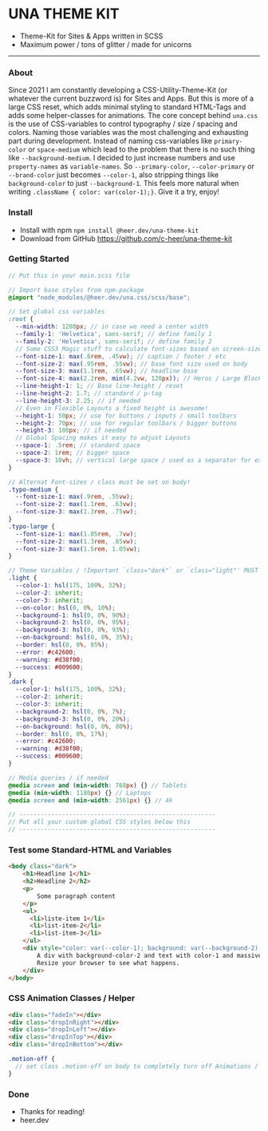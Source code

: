 # UNA THEME KIT
- Theme-Kit for Sites & Apps written in SCSS
- Maximum power / tons of glitter / made for unicorns

---

### About
Since 2021 I am constantly developing a CSS-Utility-Theme-Kit (or whatever the current buzzword is) for Sites and Apps.
But this is more of a large CSS reset, which adds minimal styling to standard HTML-Tags and adds some helper-classes for animations.
The core concept behind `una.css` is the use of CSS-variables to control typography / size / spacing and colors.
Naming those variables was the most challenging and exhausting part during development.
Instead of naming css-variables like `primary-color` or `space-medium` which lead to the problem that there is no such thing like `--background-medium`.
I decided to just increase numbers and use `property-names` as `variable-names`.
So `--primary-color`, `--color-primary` or `--brand-color` just becomes `--color-1`, also stripping things like `background-color` to just `--background-1`.
This feels more natural when writing `.className { color: var(color-1);}`. Give it a try, enjoy!

### Install
- Install with npm `npm install @heer.dev/una-theme-kit`
- Download from GitHub https://github.com/c-heer/una-theme-kit

### Getting Started
```scss
// Put this in your main.scss file

// Import base styles from npm-package
@import "node_modules/@heer.dev/una.css/scss/base";

// Set global css variables
:root {
  --min-width: 1280px; // in case we need a center width
  --family-1: 'Helvetica', sans-serif; // define family 1
  --family-2: 'Helvetica', sans-serif; // define family 2
  // Some CSS3 Magic stuff to calculate font-sizes based on screen-size
  --font-size-1: max(.8rem, .45vw); // caption / footer / etc
  --font-size-2: max(.95rem, .55vw); // base font size used on body
  --font-size-3: max(1.1rem, .65vw); // headline base
  --font-size-4: max(2.2rem, min(4.2vw, 120px)); // Heros / Large Block Text
  --line-height-1: 1; // Base line-height / reset
  --line-height-2: 1.7; // standard / p-tag
  --line-height-3: 2.25; // if needed
  // Even in Flexible Layouts a fixed height is awesome!
  --height-1: 50px; // use for buttons / inputs / small toolbars
  --height-2: 70px; // use for regular toolbars / bigger buttons 
  --height-3: 100px; // if needed
  // Global Spacing makes it easy to adjust Layouts
  --space-1: .5rem; // standard space
  --space-2: 1rem; // bigger space
  --space-3: 10vh; // vertical large space / used as a separator for example between  <sections>
}

// Alternat Font-sizes / class must be set on body!
.typo-medium {
  --font-size-1: max(.9rem, .55vw);
  --font-size-2: max(1.1rem, .63vw);
  --font-size-3: max(1.3rem, .75vw);
}
.typo-large {
  --font-size-1: max(1.05rem, .7vw);
  --font-size-2: max(1.3rem, .85vw);
  --font-size-3: max(1.5rem, 1.05vw);
}

// Theme Variables / !Important `class="dark"` or `class="light"' MUST be set on body tag!
.light {
  --color-1: hsl(175, 100%, 32%);
  --color-2: inherit;
  --color-3: inherit;
  --on-color: hsl(0, 0%, 10%);
  --background-1: hsl(0, 0%, 90%);
  --background-2: hsl(0, 0%, 95%);
  --background-3: hsl(0, 0%, 93%);
  --on-background: hsl(0, 0%, 35%);
  --border: hsl(0, 0%, 85%);
  --error: #c42600;
  --warning: #d38f00;
  --success: #009600;
}
.dark {
  --color-1: hsl(175, 100%, 32%);
  --color-2: inherit;
  --color-3: inherit;
  --background-2: hsl(0, 0%, 7%);
  --background-3: hsl(0, 0%, 20%);
  --on-background: hsl(0, 0%, 80%);
  --border: hsl(0, 0%, 17%);
  --error: #c42600;
  --warning: #d38f00;
  --success: #009600;
}

// Media queries / if needed
@media screen and (min-width: 768px) {} // Tablets
@media (min-width: 1180px) {} // Laptops
@media screen and (min-width: 2561px) {} // 4k

// -------------------------------------------------------
// Put all your custom global CSS styles below this
// -------------------------------------------------------
```

### Test some Standard-HTML and Variables 
```html
<body class="dark">
    <h1>Headline 1</h1>
    <h2>Headline 2</h2>
    <p>
        Some paragraph content
    </p>
    <ul>
      <li>liste-item 1</li>
      <li>list-item-2</li>
      <li>list-item-3</li>
    </ul>
    <div style="color: var(--color-1); background: var(--background-2); font-size: var(--font-size-4);)">
        A div with background-color-2 and text with color-1 and massive font-size <br>
        Resize your browser to see what happens.
    </div>
</body>
```

### CSS Animation Classes / Helper
```html
<div class="fadeIn"></div>
<div class="dropInRight"></div>
<div class="dropInLeft"></div>
<div class="dropInTop"></div>
<div class="dropInBottom"></div>
```
```scss
.motion-off {
  // set class .motion-off on body to completely turn off Animations / Transitions
}
```

### Done
- Thanks for reading!
- heer.dev
